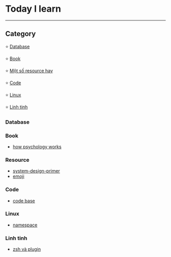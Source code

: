 # Today I learn
---
## Category
:star: [Database](#database)

:star: [Book](#book)

:star: [Một số resource hay](#resource)

:star: [Code](#code)  

:star: [Linux](#linux)

:star: [Linh tinh](#linhtinh)

### Database

### Book
- [how psychology works](book/how_psychology_works.md)
### Resource
- [system-design-primer](https://github.com/donnemartin/system-design-primer)
- [emoji](resource/github_emoji.md)

### Code
- [code base](code/common.md)  

### Linux
- [namespace](linux/namespace.md)
### Linh tinh
- [zsh và plugin](linhtinh/zsh.md)